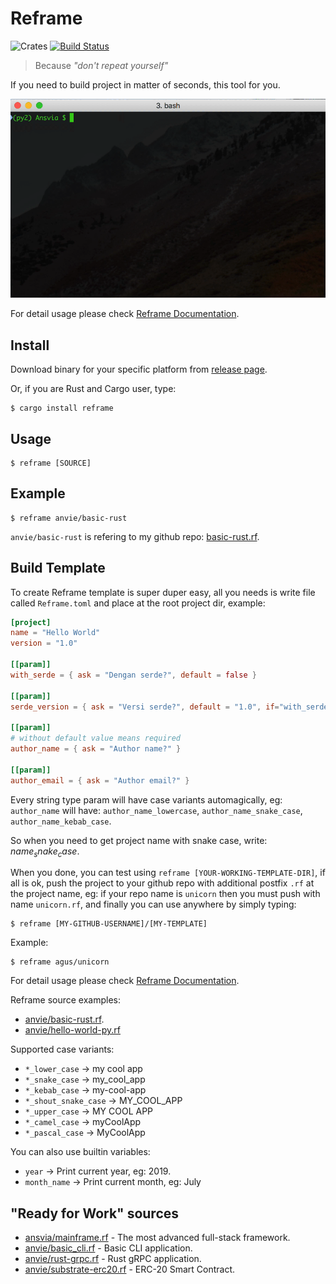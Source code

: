 Reframe
==========

![Crates](https://img.shields.io/crates/v/reframe.svg) [![Build Status](https://travis-ci.org/Ansvia/reframe.svg?branch=master)](https://travis-ci.org/Ansvia/reframe)

> Because *"don't repeat yourself"*

If you need to build project in matter of seconds, this tool for you.

![Reframe Demo](img/reframe.gif?raw=true)

For detail usage please check [Reframe Documentation](DOCS.md).

Install
----------

Download binary for your specific platform from [release page](https://github.com/Ansvia/reframe/releases).

Or, if you are Rust and Cargo user, type:

    $ cargo install reframe

Usage
--------

    $ reframe [SOURCE]

Example
---------

    $ reframe anvie/basic-rust

`anvie/basic-rust` is refering to my github repo: [basic-rust.rf](https://github.com/anvie/basic-rust.rf).

Build Template
----------------

To create Reframe template is super duper easy, all you needs is write file called `Reframe.toml` and place at the root project dir, example:

```toml
[project]
name = "Hello World"
version = "1.0"

[[param]]
with_serde = { ask = "Dengan serde?", default = false }

[[param]]
serde_version = { ask = "Versi serde?", default = "1.0", if="with_serde" }

[[param]]
# without default value means required
author_name = { ask = "Author name?" }

[[param]]
author_email = { ask = "Author email?" }
```

Every string type param will have case variants automagically, eg: `author_name` will have: `author_name_lowercase`, `author_name_snake_case`, `author_name_kebab_case`.

So when you need to get project name with snake case, write: $name_snake_case$.

When you done, you can test using `reframe [YOUR-WORKING-TEMPLATE-DIR]`,
if all is ok, push the project to your github repo with additional postfix `.rf` at the project name, eg: if your repo name is `unicorn` then you must push with name `unicorn.rf`, and finally you can use anywhere by simply typing:

    $ reframe [MY-GITHUB-USERNAME]/[MY-TEMPLATE]

Example:

    $ reframe agus/unicorn

For detail usage please check [Reframe Documentation](DOCS.md).

Reframe source examples:
* [anvie/basic-rust.rf](https://github.com/anvie/basic-rust.rf).
* [anvie/hello-world-py.rf](https://github.com/anvie/hello-world-py.rf)

Supported case variants:

* `*_lower_case` -> my cool app
* `*_snake_case` -> my_cool_app
* `*_kebab_case` -> my-cool-app
* `*_shout_snake_case` -> MY_COOL_APP
* `*_upper_case` -> MY COOL APP
* `*_camel_case` -> myCoolApp
* `*_pascal_case` -> MyCoolApp

You can also use builtin variables:

* `year` -> Print current year, eg: 2019.
* `month_name` -> Print current month, eg: July


"Ready for Work" sources
-----------------------

* [ansvia/mainframe.rf](https://github.com/ansvia/mainframe.rf) - The most advanced full-stack framework.
* [anvie/basic_cli.rf](https://github.com/anvie/basic_cli.rf) - Basic CLI application.
* [anvie/rust-grpc.rf](https://github.com/anvie/rust-grpc.rf) - Rust gRPC application.
* [anvie/substrate-erc20.rf](https://github.com/anvie/substrate-erc20.rf) - ERC-20 Smart Contract.


